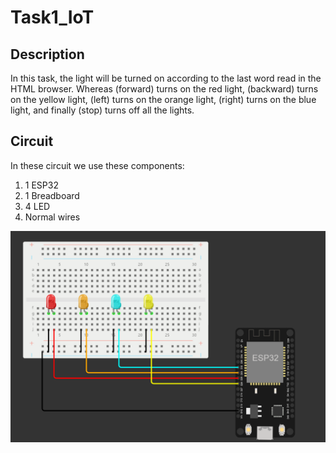 # Task1_IoT
## **Description**

In this task, the light will be turned on according to the last word read in the HTML browser. Whereas (forward) turns on the red light, (backward) turns on the yellow light, (left) turns on the orange light, (right) turns on the blue light, and finally (stop) turns off all the lights.

## **Circuit**

In these circuit we use these components:
1. 1 ESP32
1. 1 Breadboard 
1. 4 LED
1. Normal wires

![picture](Task1_IoT_CIRCUIT.png)
